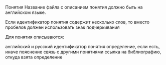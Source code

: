 Понятия
Название файла с описанием понятия должно быть на английском языке.

Если идентификатор понятия содержит несколько слов, то вместо пробелов должен использовать знак подчеркивания

Для понятия описываются:

английский и русский идентификатор понятия
определение, если есть, иначе пояснение
связь с другими понятиями
ссылка на библиографию, откуда взята определение
